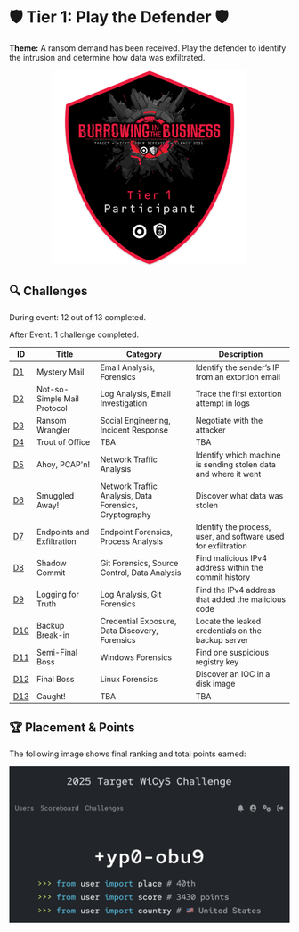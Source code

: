 # 🛡 Tier 1: Play the Defender 🛡

**Theme:** A ransom demand has been received. Play the defender to identify the intrusion and determine how data was exfiltrated. 

<p align="center">
  <img src="../images/Tier1_Badge.png" alt="Tier 1 Badge" width="350"/>
</p>

## 🔍 Challenges

During event: 12 out of 13 completed.

After Event: 1 challenge completed.

| ID | Title | Category | Description |
|----|-------|----------|-------------|
| [D1](./D1_Mystery_Mail.md)                | Mystery Mail                    | Email Analysis, Forensics                              | Identify the sender’s IP from an extortion email                     |
| [D2](./D2_Not_so_Simple_Mail_Protocol.md) | Not-so-Simple Mail Protocol     | Log Analysis, Email Investigation                      | Trace the first extortion attempt in logs                   |
| [D3](./D3_Ransom_Wrangler.md)             | Ransom Wrangler                 | Social Engineering, Incident Response                  | Negotiate with the attacker                                    |
| [D4]()                                    | Trout of Office                 | TBA                                                    | TBA |
| [D5](./D5_Ahoy_PCAP'n.md)                 | Ahoy, PCAP'n!                   | Network Traffic Analysis                               | Identify which machine is sending stolen data and where it went    |
| [D6](./D6_Smuggled_Away.md)               | Smuggled Away!                  | Network Traffic Analysis, Data Forensics, Cryptography | Discover what data was stolen                                      |
| [D7](./D7_Endpoints_and_Exfiltration.md)  | Endpoints and Exfiltration      | Endpoint Forensics, Process Analysis                   | Identify the process, user, and software used for exfiltration    |
| [D8](./D8_Shadow_Commit.md)               | Shadow Commit                   | Git Forensics, Source Control, Data Analysis           | Find malicious IPv4 address within the commit history           |
| [D9](./D9_Logging_for_Truth.md)           | Logging for Truth               | Log Analysis, Git Forensics                            | Find the IPv4 address that added the malicious code               |
| [D10](./D10_Backup_Break-in.md)           | Backup Break-in                 | Credential Exposure, Data Discovery, Forensics         | Locate the leaked credentials on the backup server            |
| [D11](./D11_Semi-Final_Boss.md)           | Semi-Final Boss                 | Windows Forensics                                      | Find one suspicious registry key                                |
| [D12](./D12_Final_Boss.md)                | Final Boss                      | Linux Forensics                                        | Discover an IOC in a disk image                                  |
| [D13]()                                   | Caught!                         | TBA                                                    | TBA |

## 🏆 Placement & Points

The following image shows final ranking and total points earned:

<p align="center">
  <img src="./images/placement_and_points.png" alt="Placement and Points" width="550"/>
</p>